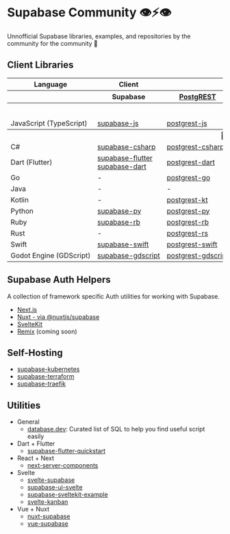# Supabase Community 👁⚡️👁

Unnofficial Supabase libraries, examples, and repositories by the community for the community 💚

## Client Libraries

<table style="table-layout:fixed; white-space: nowrap;">
  <tr>
    <th>Language</th>
    <th>Client</th>
    <th colspan="5">Feature-Clients (bundled in Supabase client)</th>
  </tr>
  <tr>
    <th></th>
    <th>Supabase</th>
    <th><a href="https://github.com/postgrest/postgrest" target="_blank" rel="noopener noreferrer">PostgREST</a></th>
    <th><a href="https://github.com/supabase/gotrue" target="_blank" rel="noopener noreferrer">GoTrue</a></th>
    <th><a href="https://github.com/supabase/realtime" target="_blank" rel="noopener noreferrer">Realtime</a></th>
    <th><a href="https://github.com/supabase/storage-api" target="_blank" rel="noopener noreferrer">Storage</a></th>
    <th><a href="https://github.com/supabase/edge-functions" target="_blank" rel="noopener noreferrer">Edge Functions</a></th>
  </tr>
  <!-- TEMPLATE FOR NEW ROW -->
  <!-- START ROW
  <tr>
    <td>lang</td>
    <td><a href="https://github.com/supabase-community/supabase-lang" target="_blank" rel="noopener noreferrer">supabase-lang</a></td>
    <td><a href="https://github.com/supabase-community/postgrest-lang" target="_blank" rel="noopener noreferrer">postgrest-lang</a></td>
    <td><a href="https://github.com/supabase-community/gotrue-lang" target="_blank" rel="noopener noreferrer">gotrue-lang</a></td>
    <td><a href="https://github.com/supabase-community/realtime-lang" target="_blank" rel="noopener noreferrer">realtime-lang</a></td>
    <td><a href="https://github.com/supabase-community/storage-lang" target="_blank" rel="noopener noreferrer">storage-lang</a></td>
    <td><a href="https://github.com/supabase-community/functions-lang" target="_blank" rel="noopener noreferrer">functions-lang</a></td>
  </tr>
  END ROW -->
  <th colspan="7">⚡️ Official ⚡️</th>
  <tr>
    <td>JavaScript (TypeScript)</td>
    <td><a href="https://github.com/supabase/supabase-js" target="_blank" rel="noopener noreferrer">supabase-js</a></td>
    <td><a href="https://github.com/supabase/postgrest-js" target="_blank" rel="noopener noreferrer">postgrest-js</a></td>
    <td><a href="https://github.com/supabase/gotrue-js" target="_blank" rel="noopener noreferrer">gotrue-js</a></td>
    <td><a href="https://github.com/supabase/realtime-js" target="_blank" rel="noopener noreferrer">realtime-js</a></td>
    <td><a href="https://github.com/supabase/storage-js" target="_blank" rel="noopener noreferrer">storage-js</a></td>
    <td><a href="https://github.com/supabase/functions-js" target="_blank" rel="noopener noreferrer">functions-js</a></td>
  </tr>
  <th colspan="7">💚 Community 💚</th>
  <tr>
    <td>C#</td>
    <td><a href="https://github.com/supabase-community/supabase-csharp" target="_blank" rel="noopener noreferrer">supabase-csharp</a></td>
    <td><a href="https://github.com/supabase-community/postgrest-csharp" target="_blank" rel="noopener noreferrer">postgrest-csharp</a></td>
    <td><a href="https://github.com/supabase-community/gotrue-csharp" target="_blank" rel="noopener noreferrer">gotrue-csharp</a></td>
    <td><a href="https://github.com/supabase-community/realtime-csharp" target="_blank" rel="noopener noreferrer">realtime-csharp</a></td>
    <td><a href="https://github.com/supabase-community/storage-csharp" target="_blank" rel="noopener noreferrer">storage-csharp</a></td>
    <td><a href="https://github.com/supabase-community/functions-csharp" target="_blank" rel="noopener noreferrer">functions-csharp</a></td>
  </tr>
  <tr>
    <td>Dart (Flutter)</td>
    <td>
      <a href="https://github.com/supabase-community/supabase-flutter" target="_blank" rel="noopener noreferrer">supabase-flutter</a><br />
      <a href="https://github.com/supabase-community/supabase-dart" target="_blank" rel="noopener noreferrer">supabase-dart</a>
    </td>
    <td><a href="https://github.com/supabase-community/postgrest-dart" target="_blank" rel="noopener noreferrer">postgrest-dart</a></td>
    <td><a href="https://github.com/supabase-community/gotrue-dart" target="_blank" rel="noopener noreferrer">gotrue-dart</a></td>
    <td><a href="https://github.com/supabase-community/realtime-dart" target="_blank" rel="noopener noreferrer">realtime-dart</a></td>
    <td><a href="https://github.com/supabase-community/storage-dart" target="_blank" rel="noopener noreferrer">storage-dart</a></td>
    <td><a href="https://github.com/supabase-community/functions-dart" target="_blank" rel="noopener noreferrer">functions-dart</a></td>
  </tr>
  <tr>
    <td>Go</td>
    <td>-</td>
    <td><a href="https://github.com/supabase-community/postgrest-go" target="_blank" rel="noopener noreferrer">postgrest-go</a></td>
    <td>-</td>
    <td>-</td>
    <td><a href="https://github.com/supabase-community/storage-go" target="_blank" rel="noopener noreferrer">storage-go</a></td>
    <td><a href="https://github.com/supabase-community/functions-go" target="_blank" rel="noopener noreferrer">functions-go</a</td>
  </tr>
  <tr>
    <td>Java</td>
    <td>-</td>
    <td>-</td>
    <td><a href="https://github.com/supabase-community/gotrue-java" target="_blank" rel="noopener noreferrer">gotrue-java</a></td>
    <td>-</td>
    <td>-</td>
    <td>-</td>
  </tr>
  <tr>
    <td>Kotlin</td>
    <td>-</td>
    <td><a href="https://github.com/supabase-community/postgrest-kt" target="_blank" rel="noopener noreferrer">postgrest-kt</a></td>
    <td><a href="https://github.com/supabase-community/gotrue-kt" target="_blank" rel="noopener noreferrer">gotrue-kt</a></td>
    <td>-</td>
    <td>-</td>
    <td>-</td>
  </tr>
  <tr>
    <td>Python</td>
    <td><a href="https://github.com/supabase-community/supabase-py" target="_blank" rel="noopener noreferrer">supabase-py</a></td>
    <td><a href="https://github.com/supabase-community/postgrest-py" target="_blank" rel="noopener noreferrer">postgrest-py</a></td>
    <td><a href="https://github.com/supabase-community/gotrue-py" target="_blank" rel="noopener noreferrer">gotrue-py</a></td>
    <td><a href="https://github.com/supabase-community/realtime-py" target="_blank" rel="noopener noreferrer">realtime-py</a></td>
    <td><a href="https://github.com/supabase-community/storage-py" target="_blank" rel="noopener noreferrer">storage-py</a></td>
    <td><a href="https://github.com/supabase-community/functions-py" target="_blank" rel="noopener noreferrer">functions-py</a></td>
  </tr>
  <tr>
    <td>Ruby</td>
    <td><a href="https://github.com/supabase-community/supabase-rb" target="_blank" rel="noopener noreferrer">supabase-rb</a></td>
    <td><a href="https://github.com/supabase-community/postgrest-rb" target="_blank" rel="noopener noreferrer">postgrest-rb</a></td>
    <td>-</td>
    <td>-</td>
    <td>-</td>
    <td>-</td>
  </tr>
  <tr>
    <td>Rust</td>
    <td>-</td>
    <td><a href="https://github.com/supabase-community/postgrest-rs" target="_blank" rel="noopener noreferrer">postgrest-rs</a></td>
    <td>-</td>
    <td>-</td>
    <td>-</td>
    <td>-</td>
  </tr>
  <tr>
    <td>Swift</td>
    <td><a href="https://github.com/supabase-community/supabase-swift" target="_blank" rel="noopener noreferrer">supabase-swift</a></td>
    <td><a href="https://github.com/supabase-community/postgrest-swift" target="_blank" rel="noopener noreferrer">postgrest-swift</a></td>
    <td><a href="https://github.com/supabase-community/gotrue-swift" target="_blank" rel="noopener noreferrer">gotrue-swift</a></td>
    <td><a href="https://github.com/supabase-community/realtime-swift" target="_blank" rel="noopener noreferrer">realtime-swift</a></td>
    <td><a href="https://github.com/supabase-community/storage-swift" target="_blank" rel="noopener noreferrer">storage-swift</a></td>
    <td>-</td>
  </tr>
  <tr>
    <td>Godot Engine (GDScript)</td>
    <td><a href="https://github.com/supabase-community/godot-engine.supabase" target="_blank" rel="noopener noreferrer">supabase-gdscript</a></td>
    <td><a href="https://github.com/supabase-community/postgrest-gdscript" target="_blank" rel="noopener noreferrer">postgrest-gdscript</a></td>
    <td><a href="https://github.com/supabase-community/gotrue-gdscript" target="_blank" rel="noopener noreferrer">gotrue-gdscript</a></td>
    <td><a href="https://github.com/supabase-community/realtime-gdscript" target="_blank" rel="noopener noreferrer">realtime-gdscript</a></td>
    <td><a href="https://github.com/supabase-community/storage-gdscript" target="_blank" rel="noopener noreferrer">storage-gdscript</a></td>
    <td><a href="https://github.com/supabase-community/functions-gdscript" target="_blank" rel="noopener noreferrer">functions-gdscript</a></td>
  </tr>
</table>

## Supabase Auth Helpers

A collection of framework specific Auth utilities for working with Supabase.

- [Next.js](https://github.com/supabase/auth-helpers/blob/main/packages/nextjs/README.md)
- [Nuxt - via @nuxtjs/supabase](https://supabase.nuxtjs.org/)
- [SvelteKit](https://github.com/supabase/auth-helpers/blob/main/packages/sveltekit/README.md)
- [Remix](https://github.com/supabase-community/supabase-auth-helpers/issues/57) (coming soon)

## Self-Hosting

- [supabase-kubernetes](https://github.com/supabase-community/supabase-kubernetes)
- [supabase-terraform](https://github.com/supabase-community/supabase-terraform)
- [supabase-traefik](https://github.com/supabase-community/supabase-traefik)

## Utilities

- General
  - [database.dev](https://github.com/supabase-community/database.dev): Curated list of SQL to help you find useful script easily
- Dart + Flutter
  - [supabase-flutter-quickstart](https://github.com/supabase-community/supabase-flutter-quickstart)
- React + Next
  - [next-server-components](https://github.com/supabase-community/next-server-components)
- Svelte
  - [svelte-supabase](https://github.com/supabase-community/svelte-supabase)
  - [supabase-ui-svelte](https://github.com/supabase-community/supabase-ui-svelte)
  - [supabase-sveltekit-example](https://github.com/supabase-community/supabase-sveltekit-example)
  - [svelte-kanban](https://github.com/supabase-community/svelte-kanban)
- Vue + Nuxt
  - [nuxt-supabase](https://github.com/supabase-community/nuxt-supabase)
  - [vue-supabase](https://github.com/supabase-community/vue-supabase)
